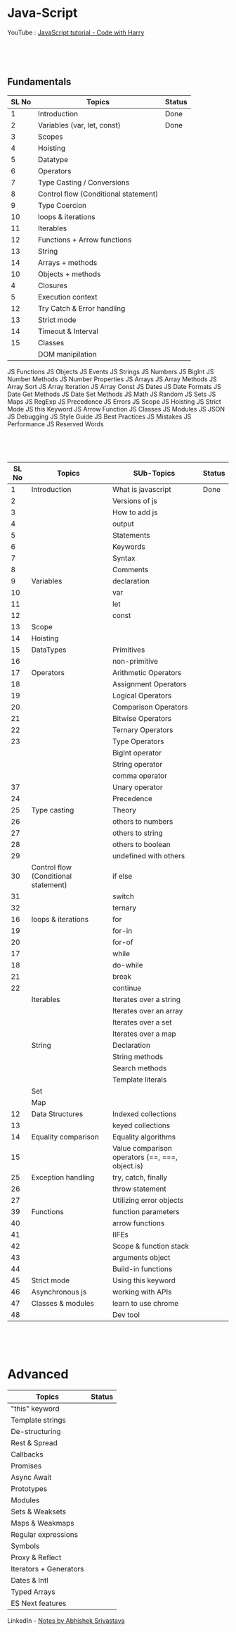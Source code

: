 # Java-Script

YouTube :
[JavaScript tutorial - Code with Harry](https://www.youtube.com/watch?v=ER9SspLe4Hg&list=PLu0W_9lII9ahR1blWXxgSlL4y9iQBnLpR) <br>

&nbsp;

&nbsp;

## Fundamentals

| SL No | Topics                               | Status |
| ----- | ------------------------------------ | ------ |
| 1     | Introduction                         | Done   |
| 2     | Variables (var, let, const)          | Done   |
| 3     | Scopes                               |        |
| 4     | Hoisting                             |
| 5     | Datatype                             |        |
| 6     | Operators                            |        |
| 7     | Type Casting / Conversions           |        |
| 8     | Control flow (Conditional statement) |
| 9     | Type Coercion                        |
| 10    | loops & iterations                   |
| 11    | Iterables                            |
| 12    | Functions + Arrow functions          |        |
| 13    | String                               |
| 14    | Arrays + methods                     |        |
| 10    | Objects + methods                    |        |
| 4     | Closures                             |        |
| 5     | Execution context                    |        |
| 12    | Try Catch & Error handling           |        |
| 13    | Strict mode                          |        |
| 14    | Timeout & Interval                   |        |
| 15    | Classes                              |
|       | DOM manipilation                     |

JS Functions
JS Objects
JS Events
JS Strings
JS Numbers
JS BigInt
JS Number Methods
JS Number Properties
JS Arrays
JS Array Methods
JS Array Sort
JS Array Iteration
JS Array Const
JS Dates
JS Date Formats
JS Date Get Methods
JS Date Set Methods
JS Math
JS Random
JS Sets
JS Maps
JS RegExp
JS Precedence
JS Errors
JS Scope
JS Hoisting
JS Strict Mode
JS this Keyword
JS Arrow Function
JS Classes
JS Modules
JS JSON
JS Debugging
JS Style Guide
JS Best Practices
JS Mistakes
JS Performance
JS Reserved Words

&nbsp;

&nbsp;

| SL No | Topics                               | SUb-Topics                                      | Status |
| ----- | ------------------------------------ | ----------------------------------------------- | ------ |
| 1     | Introduction                         | What is javascript                              | Done   |
| 2     |                                      | Versions of js                                  |
| 3     |                                      | How to add js                                   |
| 4     |                                      | output                                          |
| 5     |                                      | Statements                                      |
| 6     |                                      | Keywords                                        |
| 7     |                                      | Syntax                                          |
| 8     |                                      | Comments                                        |
| 9     | Variables                            | declaration                                     |
| 10    |                                      | var                                             |
| 11    |                                      | let                                             |
| 12    |                                      | const                                           |
| 13    | Scope                                |
| 14    | Hoisting                             |
| 15    | DataTypes                            | Primitives                                      |
| 16    |                                      | non-primitive                                   |
| 17    | Operators                            | Arithmetic Operators                            |
| 18    |                                      | Assignment Operators                            |
| 19    |                                      | Logical Operators                               |
| 20    |                                      | Comparison Operators                            |
| 21    |                                      | Bitwise Operators                               |
| 22    |                                      | Ternary Operators                               |
| 23    |                                      | Type Operators                                  |
|       |                                      | BigInt operator                                 |
|       |                                      | String operator                                 |
|       |                                      | comma operator                                  |
| 37    |                                      | Unary operator                                  |
| 24    |                                      | Precedence                                      |
| 25    | Type casting                         | Theory                                          |
| 26    |                                      | others to numbers                               |
| 27    |                                      | others to string                                |
| 28    |                                      | others to boolean                               |
| 29    |                                      | undefined with others                           |
| 30    | Control flow (Conditional statement) | if else                                         |
| 31    |                                      | switch                                          |
| 32    |                                      | ternary                                         |
| 16    | loops & iterations                   | for                                             |
| 19    |                                      | for-in                                          |
| 20    |                                      | for-of                                          |
| 17    |                                      | while                                           |
| 18    |                                      | do-while                                        |
| 21    |                                      | break                                           |
| 22    |                                      | continue                                        |
|       | Iterables                            | Iterates over a string                          |
|       |                                      | Iterates over an array                          |
|       |                                      | Iterates over a set                             |
|       |                                      | Iterates over a map                             |
|       | String                               | Declaration                                     |
|       |                                      | String methods                                  |
|       |                                      | Search methods                                  |
|       |                                      | Template literals                               |
|       | Set                                  |
|       | Map                                  |
| 12    | Data Structures                      | Indexed collections                             |
| 13    |                                      | keyed collections                               |
| 14    | Equality comparison                  | Equality algorithms                             |
| 15    |                                      | Value comparison operators (==, ===, object.is) |
| 25    | Exception handling                   | try, catch, finally                             |
| 26    |                                      | throw statement                                 |
| 27    |                                      | Utilizing error objects                         |
| 39    | Functions                            | function parameters                             |
| 40    |                                      | arrow functions                                 |
| 41    |                                      | IIFEs                                           |
| 42    |                                      | Scope & function stack                          |
| 43    |                                      | arguments object                                |
| 44    |                                      | Build-in functions                              |
| 45    | Strict mode                          | Using this keyword                              |
| 46    | Asynchronous js                      | working with APIs                               |
| 47    | Classes & modules                    | learn to use chrome                             |
| 48    |                                      | Dev tool                                        |

&nbsp;

&nbsp;

# Advanced

| Topics                 | Status |
| ---------------------- | ------ |
| "this" keyword         |        |
| Template strings       |        |
| De-structuring         |        |
| Rest & Spread          |        |
| Callbacks              |        |
| Promises               |        |
| Async Await            |        |
| Prototypes             |        |
| Modules                |        |
| Sets & Weaksets        |        |
| Maps & Weakmaps        |        |
| Regular expressions    |        |
| Symbols                |        |
| Proxy & Reflect        |        |
| Iterators + Generators |        |
| Dates & Intl           |        |
| Typed Arrays           |        |
| ES Next features       |        |

LinkedIn - [Notes by Abhishek Srivastava](https://www.linkedin.com/posts/abhi18cs_javascript-notes-activity-7052920991458467840-N5Sf?utm_source=share&utm_medium=member_desktop)
